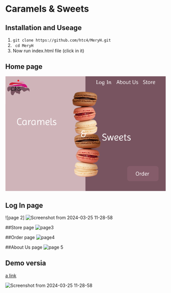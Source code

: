 # Caramels & Sweets

## Installation and Useage
1. ```git clone https://github.com/htc4/MeryH.git```
2. ``` cd MeryH```
3.  Now run index.html file (click in it)
## Home page
![alt text](<./image/Screenshot from 2024-02-20 09-47-33.png>)

## Log In page
![page 2] ![Screenshot from 2024-03-25 11-28-58](https://github.com/htc4/MeriH/assets/159127762/cce6f521-a21a-43c3-9971-8a2ad10ad942)

##Store page
![page3](https://github.com/htc4/MeriH/assets/159127762/9dad3ba9-6462-4e9a-96df-590a8e20729e)

##Order page
![page4](https://github.com/htc4/MeriH/assets/159127762/597859b2-870a-4f31-bc8f-276f77523095)

##About Us page
![page 5](https://github.com/htc4/MeriH/assets/159127762/a55783fc-c4f0-4340-9599-1dbc18438f1a)

## Demo versia
[a link](https://www.figma.com/proto/4HKXC8HGMSTs4PuVJgAfje/Untitled?type=design&node-id=700-5&t=MZwBUMu2PG0t2Pjy-0&scaling=min-zoom&page-id=700%3A2&starting-point-node-id=700%3A5&prev-org-id=external-teams)

![Screenshot from 2024-03-25 11-28-58](https://github.com/htc4/MeriH/assets/159127762/cce6f521-a21a-43c3-9971-8a2ad10ad942)
